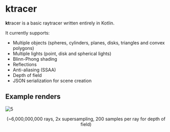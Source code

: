 # ktracer
**kt**racer is a basic raytracer written entirely in Kotlin. 

It currently supports:
- Multiple objects (spheres, cylinders, planes, disks, triangles and convex polygons)
- Multiple lights (point, disk and spherical lights)
- Blinn-Phong shading
- Reflections
- Anti-aliasing (SSAA) 
- Depth of field
- JSON serialization for scene creation

## Example renders
![5](https://user-images.githubusercontent.com/47495425/177426572-ccaff289-8bc7-4d4e-9958-455621325ead.png)
<p align="center">(~6,000,000,000 rays, 2x supersampling, 200 samples per ray for depth of field)</p>
